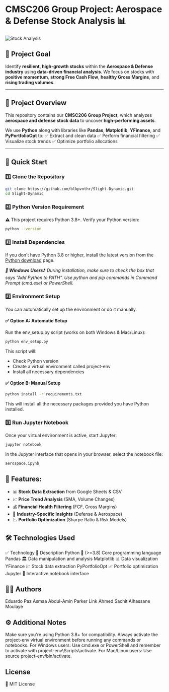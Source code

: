 # CMSC206 Group Project: Aerospace & Defense Stock Analysis 📊

![Stock Analysis](image/stock.gif)

## 🚀 Project Goal
Identify **resilient, high-growth stocks** within the **Aerospace & Defense industry** using **data-driven financial analysis**.
We focus on stocks with **positive momentum**, **strong Free Cash Flow**, **healthy Gross Margins**, and **rising trading volumes**.

---

## 📂 Project Overview
This repository contains our **CMSC206 Group Project**, which analyzes **aerospace and defense stock data** to uncover **high-performing assets**.

We use **Python** along with libraries like **Pandas**, **Matplotlib**, **YFinance**, and **PyPortfolioOpt** to:
✅ Extract and clean data
✅ Perform financial filtering
✅ Visualize stock trends
✅ Optimize portfolio allocations

---

## 🚀 Quick Start

### 1️⃣ Clone the Repository
```bash
git clone https://github.com/blkpvnthr/Slight-Dynamic.git
cd Slight-Dynamic
```

### 2️⃣ Python Version Requirement
⚠️ This project requires Python 3.8+. Verify your Python version:
```bash
python --version
```
### 3️⃣ Install Dependencies
If you don't have Python 3.8 or higher, install the latest version from the <a href="https://www.python.org/downloads/">Python download</a> page.

<em><b>📝 Windows Users❗</b>:
During installation, make sure to check the box that says “Add Python to PATH”.
Use python and pip commands in Command Prompt (cmd.exe) or PowerShell.</em>

### 3️⃣ Environment Setup
You can automatically set up the environment or do it manually.

#### ✅ Option A: Automatic Setup
Run the env_setup.py script (works on both Windows & Mac/Linux):
```bash
python env_setup.py
```
This script will:
- Check Python version
- Create a virtual environment called project-env
- Install all necessary dependencies

#### ✅ Option B: Manual Setup
```bash
python install -r requirements.txt
```
This will install all the necessary packages provided you have Python installed.

### 5️⃣ Run Jupyter Notebook
Once your virtual environment is active, start Jupyter:
```bash
jupyter notebook
```
In the Jupyter interface that opens in your browser, select the notebook file:
```bash
aerospace.ipynb
```

## 🔹 Features:

- 📊 **Stock Data Extraction** from Google Sheets & CSV
- 📈 **Price Trend Analysis** (SMA, Volume Changes)
- 💰 **Financial Health Filtering** (FCF, Gross Margins)
- 📡 **Industry-Specific Insights** (Defense & Aerospace)
- 📉 **Portfolio Optimization** (Sharpe Ratio & Risk Models)

## 🛠 Technologies Used
✅ Technology	📝 Description
Python 🐍 (>=3.8)	Core programming language
Pandas 🏛	Data manipulation and analysis
Matplotlib 📊	Data visualization
YFinance 💹	Stock data extraction
PyPortfolioOpt 📈	Portfolio optimization
Jupyter 📒	Interactive notebook interface

## 👨‍💻 Authors
Eduardo Paz
Asmaa Abdul-Amin
Parker Link
Ahmed Sachit
Alhassane Moulaye

## ⚙️ Additional Notes
Make sure you're using Python 3.8+ for compatibility.
Always activate the project-env virtual environment before running any commands or notebooks.
For Windows users: Use cmd.exe or PowerShell and remember to activate with project-env\Scripts\activate.
For Mac/Linux users: Use source project-env/bin/activate.

## License
📜 MIT License